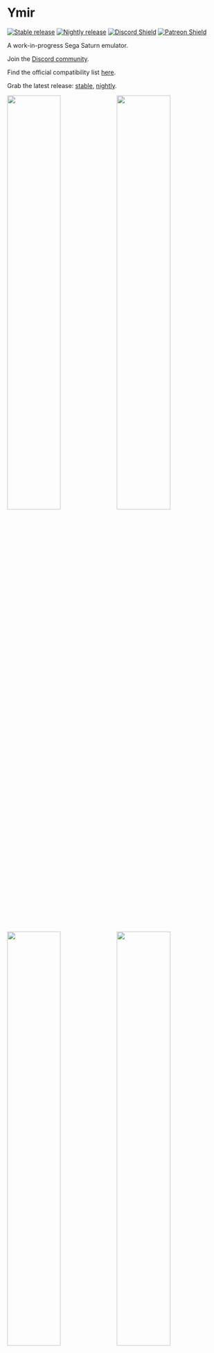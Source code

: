 # Ymir

[![Stable release](https://github.com/StrikerX3/Ymir/actions/workflows/stable-release.yaml/badge.svg)](https://github.com/StrikerX3/Ymir/actions/workflows/stable-release.yaml) [![Nightly release](https://github.com/StrikerX3/Ymir/actions/workflows/nightly-release.yaml/badge.svg)](https://github.com/StrikerX3/Ymir/actions/workflows/nightly-release.yaml) <a href="https://discord.gg/NN3A7n5dzn">![Discord Shield](https://discord.com/api/guilds/1368676375627694341/widget.png?style=shield)</a> <a href="https://patreon.com/StrikerX3">![Patreon Shield](https://img.shields.io/badge/Patreon-F96854?style=flat&logo=patreon&logoColor=white)</a>

A work-in-progress Sega Saturn emulator.

Join the [Discord community](https://discord.gg/NN3A7n5dzn).

Find the official compatibility list [here](https://docs.google.com/spreadsheets/d/1SLZzL9LelSlpEmTKy8cjaQnE7mew2uW1rfCgcekO58Q/edit?usp=sharing).

Grab the latest release: [stable](https://github.com/StrikerX3/Ymir/releases/latest), [nightly](https://github.com/StrikerX3/Ymir/releases/latest-nightly).

<div class="grid" markdown>
  <img width="49.5%" src="https://github.com/StrikerX3/Ymir/blob/main/docs/images/cd-player.png"/>
  <img width="49.5%" src="https://github.com/StrikerX3/Ymir/blob/main/docs/images/sonic-r.png"/>
  <img width="49.5%" src="https://github.com/StrikerX3/Ymir/blob/main/docs/images/virtua-fighter-2.png"/>
  <img width="49.5%" src="https://github.com/StrikerX3/Ymir/blob/main/docs/images/radiant-silvergun.png"/>
  <img width="49.5%" src="https://github.com/StrikerX3/Ymir/blob/main/docs/images/panzer-dragoon-saga.png"/>
  <img width="49.5%" src="https://github.com/StrikerX3/Ymir/blob/main/docs/images/nights-into-dreams.png"/>
  <img width="100%" src="https://github.com/StrikerX3/Ymir/blob/main/docs/images/debugger.png"/>
</div>


## Features

- Load games from MAME CHD, BIN+CUE, IMG+CCD, MDF+MDS or ISO files
- Automatic IPL (BIOS) ROM detection
- Automatic region switching
- Up to two players with standard Control Pads or 3D Control Pads on both ports (more to come)
- Fully customizable keybindings
- Backup RAM, DRAM and ROM cartridges (more to come)
- Integrated backup memory manager to import and export saves, and transfer between internal and cartridge RAM
- Save states
- Rewinding (up to one minute at 60 fps), turbo speed, frame step (forwards and backwards)
- Full screen mode with VRR support and low input lag
- Optional deinterlaced/progressive rendering of high resolution modes
- A work-in-progress feature-rich debugger


## Usage

Grab the latest release [here](https://github.com/StrikerX3/Ymir/releases/latest).
Check the [Releases](https://github.com/StrikerX3/Ymir/releases) page for previous versions.

Ymir does not require installation. Simply download it to any directory and run the executable.
On Windows you might also need to install the latest [Microsoft Visual C++ Redistributable package](https://learn.microsoft.com/en-us/cpp/windows/latest-supported-vc-redist) ([x86_64 installer](https://aka.ms/vs/17/release/vc_redist.x64.exe)).

The program accepts command-line arguments. Invoke `ymir-sdl3 --help` to list the options:

```
Ymir - Sega Saturn emulator
Usage:
  Ymir [OPTION...] positional parameters

  -p, --profile arg  Path to profile directory
  -h, --help         Display help text
  -f, --fullscreen   Start in fullscreen mode
  -P, --paused       Start paused
  -E, --exceptions   Capture all unhandled exceptions
```

Use `-p <profile-path>` to point to a separate set of configuration and state files, useful if you wish to have different user profiles (hence the name).

The options are case-sensitive -- lowercase `-p` sets the profile path, uppercase `-P` makes the emulator start paused.

`-E` captures all unhandled exceptions, which can be useful to troubleshoot crashes or failure to start the emulator.

Note that the Windows version does not output anything to the console, but it does honor the command line parameters.

Ymir requires an IPL (BIOS) ROM to work. You can place the ROMs under the `roms` directory created alongside the executable on the first run.
The emulator will scan and automatically select the IPL ROM matching the loaded disc. If no disc is loaded, it will use a ROM matching the first preferred region. Failing that, it will pick whatever is available.
You can override the selection on Settings > IPL.

Ymir can load game disc images from MAME CHD, BIN+CUE, IMG+CCD, MDF+MDS or ISO files. It does not support injecting .elf files directly at the moment.


## Compiling

See [COMPILING.md](COMPILING.md).

Please note that the author (@StrikerX3) works primarily with Windows and Linux systems and only provides support for other platforms on a best-effort basis.
For Linux specifically, only the .tar.xz package is officially supported by the author. The project relies on community support for other packages and platforms.


## Support my work

If you enjoy my projects and want to help me keep developing them, consider supporting me:
- [Patreon](https://www.patreon.com/StrikerX3) for ongoing support
- PIX for one-time donations in Brazil: ask me on Discord.

Your support is completely optional but genuinely appreciated. It helps me dedicate more time and energy to these passion projects while keeping everything open-source and free for everyone. Thank you!
